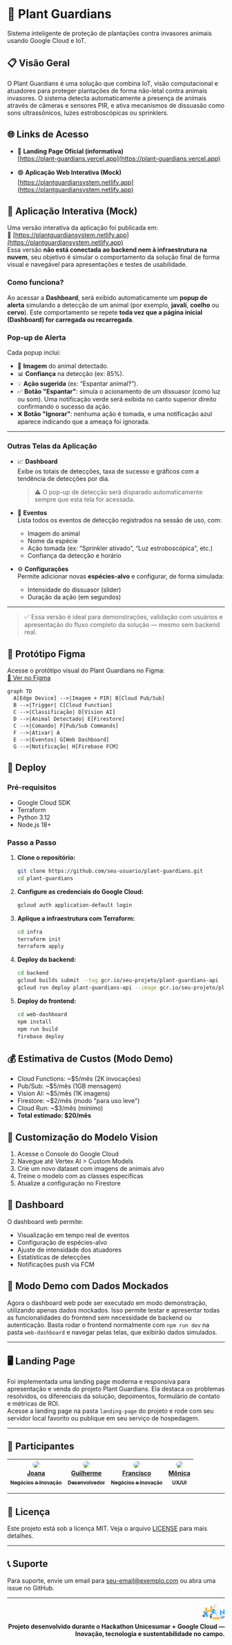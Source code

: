 # 🌱 Plant Guardians

Sistema inteligente de proteção de plantações contra invasores animais usando Google Cloud e IoT.

## 📋 Visão Geral

O Plant Guardians é uma solução que combina IoT, visão computacional e atuadores para proteger plantações de forma não-letal contra animais invasores. O sistema detecta automaticamente a presença de animais através de câmeras e sensores PIR, e ativa mecanismos de dissuasão como sons ultrassônicos, luzes estroboscópicas ou sprinklers.

## 🌐 Links de Acesso

- 🔵 **Landing Page Oficial (informativa)**  
  [https://plant-guardians.vercel.app](https://plant-guardians.vercel.app)

- 🟢 **Aplicação Web Interativa (Mock)**  
  [https://plantguardiansystem.netlify.app](https://plantguardiansystem.netlify.app)

## 🧪 Aplicação Interativa (Mock)

Uma versão interativa da aplicação foi publicada em:  
🔗 [https://plantguardiansystem.netlify.app](https://plantguardiansystem.netlify.app)  
Essa versão **não está conectada ao backend nem à infraestrutura na nuvem**, seu objetivo é simular o comportamento da solução final de forma visual e navegável para apresentações e testes de usabilidade.

### Como funciona?

Ao acessar a **Dashboard**, será exibido automaticamente um **popup de alerta** simulando a detecção de um animal (por exemplo, **javali**, **coelho** ou **cervo**). Este comportamento se repete **toda vez que a página inicial (Dashboard) for carregada ou recarregada**.

### Pop-up de Alerta

Cada popup inclui:
- 📸 **Imagem** do animal detectado.
- 📊 **Confiança** na detecção (ex: 85%).
- 💡 **Ação sugerida** (ex: “Espantar animal?”).
- ✅ **Botão "Espantar"**: simula o acionamento de um dissuasor (como luz ou som). Uma notificação verde será exibida no canto superior direito confirmando o sucesso da ação.
- ❌ **Botão "Ignorar"**: nenhuma ação é tomada, e uma notificação azul aparece indicando que a ameaça foi ignorada.

---

### Outras Telas da Aplicação

- 📈 **Dashboard**  
  Exibe os totais de detecções, taxa de sucesso e gráficos com a tendência de detecções por dia.  
  > ⚠️ O pop-up de detecção será disparado automaticamente sempre que esta tela for acessada.

- 📂 **Eventos**  
  Lista todos os eventos de detecção registrados na sessão de uso, com:
  - Imagem do animal
  - Nome da espécie
  - Ação tomada (ex: “Sprinkler ativado”, “Luz estroboscópica”, etc.)
  - Confiança da detecção e horário

- ⚙️ **Configurações**  
  Permite adicionar novas **espécies-alvo** e configurar, de forma simulada:
  - Intensidade do dissuasor (slider)
  - Duração da ação (em segundos)

---

> ✅ Essa versão é ideal para demonstrações, validação com usuários e apresentação do fluxo completo da solução — mesmo sem backend real.

## 🎨 Protótipo Figma

Acesse o protótipo visual do Plant Guardians no Figma:  
[🔗 Ver no Figma](https://www.figma.com/design/axn3DwABzwcnJ97iklYEoH/Plant-Guardians?node-id=0-1&t=Zu792ibCGBHyVK1J-1)

```mermaid
graph TD
  A[Edge Device] -->|Imagem + PIR| B[Cloud Pub/Sub]
  B -->|Trigger| C[Cloud Function]
  C -->|Classificação| D[Vision AI]
  D -->|Animal Detectado| E[Firestore]
  C -->|Comando| F[Pub/Sub Commands]
  F -->|Ativar| A
  E -->|Eventos| G[Web Dashboard]
  G -->|Notificação| H[Firebase FCM]
```

## 🚀 Deploy

### Pré-requisitos

- Google Cloud SDK
- Terraform
- Python 3.12
- Node.js 18+

### Passo a Passo

1. **Clone o repositório:**
   ```sh
   git clone https://github.com/seu-usuario/plant-guardians.git
   cd plant-guardians
   ```
2. **Configure as credenciais do Google Cloud:**
   ```sh
   gcloud auth application-default login
   ```
3. **Aplique a infraestrutura com Terraform:**
   ```sh
   cd infra
   terraform init
   terraform apply
   ```
4. **Deploy do backend:**
   ```sh
   cd backend
   gcloud builds submit --tag gcr.io/seu-projeto/plant-guardians-api
   gcloud run deploy plant-guardians-api --image gcr.io/seu-projeto/plant-guardians-api
   ```
5. **Deploy do frontend:**
   ```sh
   cd web-dashboard
   npm install
   npm run build
   firebase deploy
   ```

## 💰 Estimativa de Custos (Modo Demo)

- Cloud Functions: ~$5/mês (2K invocações)
- Pub/Sub: ~$5/mês (1GB mensagem)
- Vision AI: ~$5/mês (1K imagens)
- Firestore: ~$2/mês (modo "para uso leve")
- Cloud Run: ~$3/mês (mínimo)
- **Total estimado: $20/mês**

## 🔧 Customização do Modelo Vision

1. Acesse o Console do Google Cloud
2. Navegue até Vertex AI > Custom Models
3. Crie um novo dataset com imagens de animais alvo
4. Treine o modelo com as classes específicas
5. Atualize a configuração no Firestore

## 📱 Dashboard

O dashboard web permite:

- Visualização em tempo real de eventos
- Configuração de espécies-alvo
- Ajuste de intensidade dos atuadores
- Estatísticas de detecções
- Notificações push via FCM

## 🧪 Modo Demo com Dados Mockados

Agora o dashboard web pode ser executado em modo demonstração, utilizando apenas dados mockados. Isso permite testar e apresentar todas as funcionalidades do frontend sem necessidade de backend ou autenticação. Basta rodar o frontend normalmente com `npm run dev` na pasta `web-dashboard` e navegar pelas telas, que exibirão dados simulados.

---

## 🖥️ Landing Page

Foi implementada uma landing page moderna e responsiva para apresentação e venda do projeto Plant Guardians. Ela destaca os problemas resolvidos, os diferenciais da solução, depoimentos, formulário de contato e métricas de ROI.  
Acesse a landing page na pasta `landing-page` do projeto e rode com seu servidor local favorito ou publique em seu serviço de hospedagem.

---

## 👥 Participantes

| [<img src="https://github.com/Joana-Aguiar.png" width="80" style="border-radius:50%"><br>Joana<br><sub>Negócios e Inovação</sub>](https://github.com/Joana-Aguiar) | [<img src="https://github.com/athena272.png" width="80" style="border-radius:50%"><br>Guilherme<br><sub>Desenvolvedor</sub>](https://github.com/athena272) | [<img src="https://github.com/FranciscoJoseSilva.png" width="80" style="border-radius:50%"><br>Francisco<br><sub>Negócios e Inovação</sub>](https://github.com/FranciscoJoseSilva) | [<img src="https://github.com/MonicaAlvesP.png" width="80" style="border-radius:50%"><br>Mônica<br><sub>UX/UI</sub>](https://github.com/MonicaAlvesP) |
|:------------------------------------------------------------------------------------------------------------------------------------------------------------------:|:--------------------------------------------------------------------------------------------------------------------------------------------------:|:----------------------------------------------------------------------------------------------------------------------------------------------------------------------:|:------------------------------------------------------------------------------------------------------------------------------------------------:|

---

## 📄 Licença

Este projeto está sob a licença MIT. Veja o arquivo [LICENSE](LICENSE) para mais detalhes.

---

## 📞 Suporte

Para suporte, envie um email para seu-email@exemplo.com ou abra uma issue no GitHub.

---

<p align="end">
  <img src="./landing-page/src/assets/Outlook-alp0tp2u.png" alt="Hackathon Logo" height="40"/><br>
  <b>Projeto desenvolvido durante o Hackathon Unicesumar + Google Cloud — Inovação, tecnologia e sustentabilidade no campo.</b>
</p>
